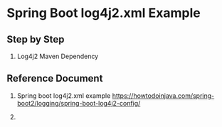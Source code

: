 # Spring Boot log4j2.xml Example

## Step by Step

1. Log4j2 Maven Dependency


## Reference Document
1. Spring boot log4j2.xml example
   https://howtodoinjava.com/spring-boot2/logging/spring-boot-log4j2-config/
   
2. 